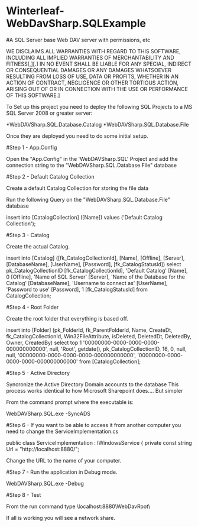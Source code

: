 # Winterleaf-WebDavSharp.SQLExample

#A SQL Server base Web DAV server with permissions, etc

WE DISCLAIMS ALL WARRANTIES WITH REGARD TO THIS SOFTWARE, INCLUDING ALL IMPLIED WARRANTIES OF MERCHANTABILITY AND FITNESS[,][.] 
IN NO EVENT SHALL <copyright holder> BE LIABLE FOR ANY SPECIAL, INDIRECT OR CONSEQUENTIAL DAMAGES OR ANY DAMAGES WHATSOEVER RESULTING FROM 
LOSS OF USE, DATA OR PROFITS, WHETHER IN AN ACTION OF CONTRACT, NEGLIGENCE OR OTHER TORTIOUS ACTION, ARISING OUT OF OR IN CONNECTION WITH
 THE USE OR PERFORMANCE OF THIS SOFTWARE.]

To Set up this project you need to deploy the following SQL Projects to a MS SQL Server 2008 or greater server:

*WebDAVSharp.SQL.Database.Catalog
*WebDAVSharp.SQL.Database.File

Once they are deployed you need to do some initial setup.

#Step 1 - App.Config

Open the "App.Config"  in the 'WebDAVSharp.SQL' Project and add the connection string to the "WebDAVSharp.SQL.Database.File" database

  <connectionStrings>
    <!--**************************************************************************************************************************-->
    <!--**************************************************************************************************************************-->
    <!--**************************************************************************************************************************-->
    <!--Please correct this connectionstring to where you published the databases.-->
    <!--<add 
    name="OnlineFilesEntities" 
    connectionString="metadata=res://*/OnlineFiles.csdl|res://*/OnlineFiles.ssdl|res://*/OnlineFiles.msl;provider=System.Data.SqlClient;provider connection string=&quot;data source=!!!!!!SERVER NAME!!!!!;initial catalog=!!!!DATABASE NAME!!!!!;persist security info=True;user id=!!!!USER ID!!!!!;password=!!!!PASSWORD!!!!;MultipleActiveResultSets=True;App=EntityFramework&quot;" 
    providerName="System.Data.EntityClient"/>-->
    <!--**************************************************************************************************************************-->
    <!--**************************************************************************************************************************-->
    <!--**************************************************************************************************************************-->
  </connectionStrings>

  #Step 2 - Default Catalog Collection

  Create a default Catalog Collection for storing the file data

  Run the following Query on the "WebDAVSharp.SQL.Database.File" database

  insert into [CatalogCollection] ([Name]) values ('Default Catalog Collection');

  #Step 3 - Catalog

  Create the actual Catalog.

  insert into [Catalog] ([fk_CatalogCollectionId], [Name], [Offline], [Server], [DatabaseName], [UserName], [Password], [fk_CatalogStatusId])
select 
		pk_CatalogCollectionID					[fk_CatalogCollectionId],
		'Default Catalog'						[Name],
		0										[Offline],
		'Name of SQL Server'					[Server],
		'Name of the Database for the Catalog'	[DatabaseName],
		'Username to connect as'				[UserName],
		'Password to use'						[Password],
		1										[fk_CatalogStatusId]
from
	CatalogCollection;

#Step 4 - Root Folder

Create the root folder that everything is based off.

insert into [Folder]
(pk_FolderId, fk_ParentFolderId, Name, CreateDt, fk_CatalogCollectionId, Win32FileAttribute, isDeleted, DeletedDt, DeletedBy, Owner, CreatedBy)
select top 1
	'00000000-0000-0000-0000-000000000000',
	null,
	'Root',
	getdate(),
	pk_CatalogCollectionID,
	16,
	0,
	null,
	null,
	'00000000-0000-0000-0000-000000000000',
	'00000000-0000-0000-0000-000000000000'
from 
	[CatalogCollection];

#Step 5 - Active Directory

Syncronize the Active Directory Domain accounts to the database
This process works identical to how Microsoft Sharepoint does.... But simpler

From the command prompt where the executable is:

WebDAVSharp.SQL.exe -SyncADS

#Step 6 - If you want to be able to access it from another computer you need to change the ServiceImplementation.cs

 public class ServiceImplementation : IWindowsService
    {
        private const string Url = "http://localhost:8880/";

        
Change the URL to the name of your computer.

#Step 7 - Run the application in Debug mode.

WebDAVSharp.SQL.exe -Debug


#Step 8 - Test

From the run command type \\localhost:8880\WebDavRoot\

If all is working you will see a network share.